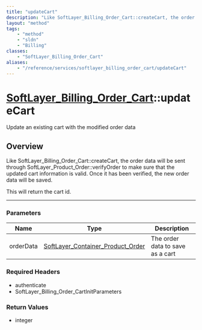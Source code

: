 ```yaml
---
title: "updateCart"
description: "Like SoftLayer_Billing_Order_Cart::createCart, the order data will be sent through SoftLayer_Product_Order::verifyOrder... "
layout: "method"
tags:
    - "method"
    - "sldn"
    - "Billing"
classes:
    - "SoftLayer_Billing_Order_Cart"
aliases:
    - "/reference/services/softlayer_billing_order_cart/updateCart"
---
```

# [SoftLayer_Billing_Order_Cart](/reference/services/SoftLayer_Billing_Order_Cart)::updateCart

Update an existing cart with the modified order data


## Overview 
Like SoftLayer_Billing_Order_Cart::createCart, the order data will be sent through SoftLayer_Product_Order::verifyOrder to make sure that the updated cart information is valid. Once it has been verified, the new order data will be saved. 

This will return the cart id. 

-----

### Parameters 
|Name | Type | Description |
| --- | --- | --- |
|orderData| <a href='/reference/datatypes/SoftLayer_Container_Product_Order'>SoftLayer_Container_Product_Order </a>| The order data to save as a cart|


### Required Headers
* authenticate
* SoftLayer_Billing_Order_CartInitParameters


### Return Values
* integer




